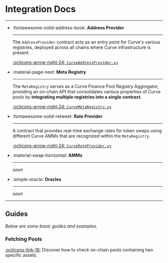 <h1>Integration Docs</h1>

---

<div class="grid cards" markdown>

-   :fontawesome-solid-address-book: **Address Provider**

    ---

    The `AddressProvider` contract acts as an entry point for Curve's various registries, deployed across all chains where Curve infrastructure is present.

    [:octicons-arrow-right-24: `CurveAddressProvider.vy`](./address-provider.md)

-   :material-page-next: **Meta Registry**

    ---

    The `MetaRegistry` serves as a Curve Finance Pool Registry Aggregator, providing an on-chain API that consolidates various properties of Curve pools by **integrating multiple registries into a single contract**.

    [:octicons-arrow-right-24: `CurveMetaRegistry.vy`](./metaregistry.md)

-   :fontawesome-solid-retweet: **Rate Provider**

    ---

    A contract that provides real-time exchange rates for token swaps using different Curve AMMs that are recognized within the `MetaRegistry`.

    [:octicons-arrow-right-24: `CurveRateProvider.vy`](./rate-provider.md)


-   :material-swap-horizontal: **AMMs**

    ---

    *soon*

-   :simple-oracle: **Oracles**

    ---

    *soon*

</div>


---


## **Guides**

*Below are some basic guides and examples.*

### **Fetching Pools** 
[:octicons-link-16:](./metaregistry.md#fetching-liquidity-pools) Discover how to check on-chain pools containing two specific assets.
